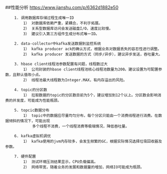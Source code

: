 ##性能分析
    https://www.jianshu.com/p/6362d1882e50
    
    
        1. 调用数据库存储过程生成唯一ID
            1） 对数据库依赖严重，紧耦合，不利于拓展。
            2） 关系型数据库访问会发送磁盘I/O，速度比较慢。
            3） 建议引入第三方组件生成分布式唯一ID。
            
        2. data-collector中kafka发送数据到监控系统
            1） kafka producer ack的确认方式，根据业务对数据丢失的容忍性进行调整。
            2） kafka producer 发送数据的方式（同步/异步），建议异步发送，吞吐量大。
            
        3. hbase client线程池参数配置有问题，线程数过大
            1） 公司封装的hbase client线程池核心线程池数量为200。建议设置为可配置参数，且默认值改小点。
            2） 线程池最大线程数为Integer.MAX，有内存溢出的风险。
            
        4. topic的分区数
            1） 拉取数据的topic的分区数目前为5个，建议增加到12个以上。分区数会影响消费的并发度，可能成为性能瓶颈。
            
        5. topcic数据分布
            1） topic中的数据应尽量均匀分布，每个分区只能由一个消费线程进行消费。在数据倾斜的情况下，可能出现
                多个线程不消费，一个线程消费等极端情况，降低吞吐量。
        
        6. kafka虚拟机调优
            1） kafka使用的jvm内存较多，会发生频繁的GC，根据实际情况选择垃圾回收器及参数。
        
        7. 硬件配置
            1） 测试环境压测结果显示，CPU负载偏高。
            2） 网络带宽，随着业务的发展和数据量的增加，网络IO可能成为瓶颈。

